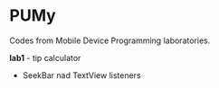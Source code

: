 # PUMy
Codes from Mobile Device Programming laboratories. 

**lab1** - tip calculator  
- SeekBar nad TextView listeners

